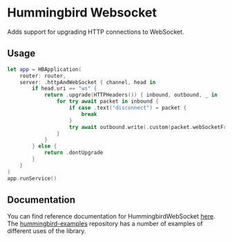 # Hummingbird Websocket

Adds support for upgrading HTTP connections to WebSocket. 

## Usage

```swift
let app = HBApplication(
    router: router,
    server: .httpAndWebSocket { channel, head in
        if head.uri == "ws" {
            return .upgrade(HTTPHeaders()) { inbound, outbound, _ in
                for try await packet in inbound {
                    if case .text("disconnect") = packet {
                        break
                    }
                    try await outbound.write(.custom(packet.webSocketFrame))
                }
            }
        } else {
            return .dontUpgrade
        }
    }
)
app.runService()
```

## Documentation

You can find reference documentation for HummingbirdWebSocket [here](https://hummingbird-project.github.io/hummingbird-docs/1.0/documentation/hummingbirdwebsocket). The [hummingbird-examples](https://github.com/hummingbird-project/hummingbird-examples) repository has a number of examples of different uses of the library.
